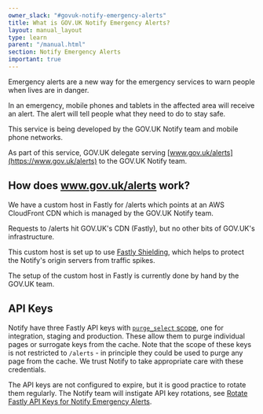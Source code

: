 ```yaml
---
owner_slack: "#govuk-notify-emergency-alerts"
title: What is GOV.UK Notify Emergency Alerts?
layout: manual_layout
type: learn
parent: "/manual.html"
section: Notify Emergency Alerts
important: true
---
```


Emergency alerts are a new way for the emergency services to warn people when lives are in danger.

In an emergency, mobile phones and tablets in the affected area will receive an alert. The alert will tell people what they need to do to stay safe.

This service is being developed by the GOV.UK Notify team and mobile phone networks. 

As part of this service, GOV.UK delegate serving [www.gov.uk/alerts](https://www.gov.uk/alerts) to the GOV.UK Notify team.

How does www.gov.uk/alerts work?
--------------------------------

We have a custom host in Fastly for /alerts which points at an AWS CloudFront CDN which is managed by the GOV.UK Notify team.

Requests to /alerts hit GOV.UK's CDN (Fastly), but no other bits of GOV.UK's infrastructure.

This custom host is set up to use [Fastly Shielding](https://docs.fastly.com/en/guides/shielding), which helps to
protect the Notify's origin servers from traffic spikes.

The setup of the custom host in Fastly is currently done by hand by the GOV.UK team.

API Keys
--------

Notify have three Fastly API keys with [`purge_select` scope](https://developer.fastly.com/reference/api/auth/#scopes), one for
integration, staging and production. These allow them to purge individual pages or surrogate keys from the cache. Note that the scope
of these keys is not restricted to `/alerts` - in principle they could be used to purge any page from the cache. We trust Notify to take
appropriate care with these credentials.

The API keys are not configured to expire, but it is good practice to rotate them regularly. The Notify team will instigate API key rotations,
see [Rotate Fastly API Keys for Notify Emergency Alerts](/manual/how-to-rotate-fastly-api-keys-for-notify-emergency-alerts.html).
